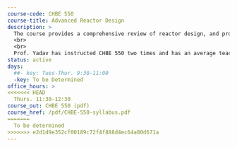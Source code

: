 ```yaml
---
course-code: CHBE 550
course-title: Advanced Reactor Design
description: >
  The course provides a comprehensive review of reactor design, and progressively specializes on transport phenomena in catalytic reactors, synthesis and characterization of catalysts, numerical simulations and industrial applications.
  <br>
  <br>
  Prof. Yadav has instructed CHBE 550 two times and has an average teaching effectiveness score of 4.6 out of 5.
status: active
days: 
  ##- key: Tues-Thur. 9:30-11:00
  -key: To be Determined
office_hours: >
<<<<<<< HEAD
  Thurs. 11:30-12:30
course_out: CHBE 550 (pdf)  
course_href: /pdf/CHBE-550-syllabus.pdf 
=======
  To be determined
>>>>>>> e2d1d9e352cf00189c72f4f888d4ec64a80d671a
---
```

